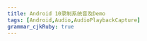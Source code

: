```yaml
---
title: Android 10录制系统音及Demo
tags: [Android,Audio,AudioPlaybackCapture]
grammar_cjkRuby: true
---
```

